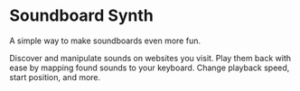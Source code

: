 # Soundboard Synth
A simple way to make soundboards even more fun.
 
Discover and manipulate sounds on websites you visit. Play them back with ease by mapping found sounds to your keyboard. Change playback speed, start position, and more.
